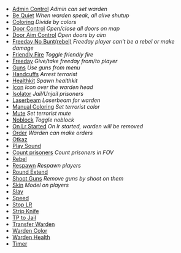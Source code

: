 * [Admin Control](Module-Admin-Control) *Admin can set warden*
* [Be Quiet](Module-Be-Quiet) *When warden speak, all alive shutup*
* [Coloring](Module-Coloring) *Divide by colors*
* [Door Control](Module-Door-Control) *Open/close all doors on map*
* [Door Aim Control](Module-Door-Aim-Control) *Open doors by aim*
* [Freeday No Bunt(rebel)](Module-Freeday-No-Bunt) *Freeday player can't be a rebel or make damage*
* [Friendly Fire](Module-Friendly-Fire) *Toggle friendly fire*
* [Freeday](Module-Freeday) *Give/take freeday from/to player*
* [Guns](Module-Guns) *Use guns from menu*
* [Handcuffs](Module-Handcuffs) *Arrest terrorist*
* [Healthkit](Module-Healthkit) *Spawn healthkit*
* [Icon](Module-Icon) *Icon over the warden head*
* [Isolator](Module-Isolator) *Jail/Unjail prisoners*
* [Laserbeam](Module-Laserbeam) *Laserbeam for warden*
* [Manual Coloring](Module-ManualColoring) *Set terrorist color*
* [Mute](Module-Mute) *Set terrorist mute*
* [Noblock](Module-Noblock) *Toggle noblock*
* [On Lr Started](Module-On-Lr-Started) *On lr started, warden will be removed*
* [Order](Module-Order) *Warden can make orders*
* [Otkaz](Module-Otkaz)
* [Play Sound](Module-Playsound)
* [Count prisoners](Module-Prisoner-Counter) *Count prisoners in FOV*
* [Rebel](Module-Rebel)
* [Respawn](Module-Respawn) *Respawn players*
* [Round Extend](Module-Round-Extend)
* [Shoot Guns](Module-Shootguns) *Remove guns by shoot on them*
* [Skin](Module-Skin) *Model on players*
* [Slay](Module-Slay)
* [Speed](Module-Speed)
* [Stop LR](Module-Stoplr)
* [Strip Knife](Module-Strip-Knife)
* [TP to Jail](Module-To-Jail)
* [Transfer Warden](Module-Transfer-Warden)
* [Warden Color](Module-Warden-Color)
* [Warden Health](Module-Warden-Health)
* [Timer](Module-Timer)